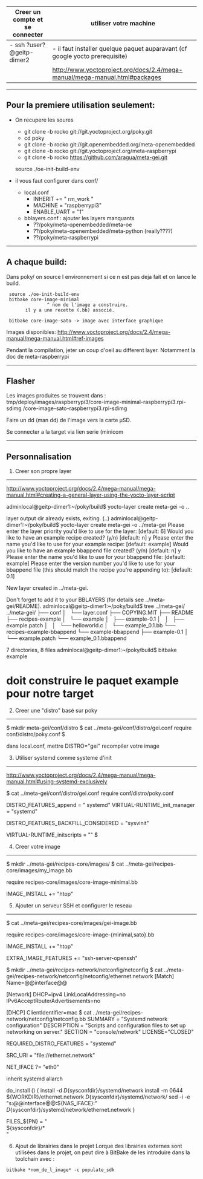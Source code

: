 | Creer un compte et se connecter |                  utiliser votre machine                                        |
|---------------------------------|--------------------------------------------------------------------------------|
|- ssh ?user?@geitp-dimer2        |  - il faut installer quelque paquet auparavant (cf google yocto prerequisite)  |
|                                 |     http://www.yoctoproject.org/docs/2.4/mega-manual/mega-manual.html#packages |

---------------------------------------
Pour la premiere utilisation seulement:
---------------------------------------

- On recupere les soures
  * git clone -b rocko git://git.yoctoproject.org/poky.git
  * cd poky
  * git clone -b rocko git://git.openembedded.org/meta-openembedded
  * git clone -b rocko git://git.yoctoproject.org/meta-raspberrypi
  * git clone -b rocko https://github.com/aragua/meta-gei.git

  source ./oe-init-build-env

- il vous faut configurer dans conf/
  - local.conf
	- INHERIT += " rm_work "
	- MACHINE = "raspberrypi3"
	- ENABLE_UART = "1"
  - bblayers.conf : ajouter les layers manquants
	- ??/poky/meta-openembedded/meta-oe
	- ??/poky/meta-openembedded/meta-python (really????)
	- ??/poky/meta-raspberrypi

---------------
A chaque build:
---------------

Dans poky/ on source l environnement si ce n est pas deja fait et on lance le build.

     source ./oe-init-build-env
     bitbake core-image-minimal
                   ^ nom de l'image a construire.
		   il y a une recette (.bb) associé.

     bitbake core-image-sato -> image avec interface graphique

Images disponibles:
http://www.yoctoproject.org/docs/2.4/mega-manual/mega-manual.html#ref-images

Pendant la compilation, jeter un coup d'oeil au different layer.
Notamment la doc de meta-raspberrypi

-------
Flasher
-------

Les images produites se trouvent dans :
    tmp/deploy/images/raspberrypi3/core-image-minimal-raspberrypi3.rpi-sdimg
	                              /core-image-sato-raspberrypi3.rpi-sdimg

Faire un dd (man dd) de l'image vers la carte µSD.

Se connecter a la target via lien serie (minicom

----------------
Personnalisation
----------------

1. Creer son propre layer
-------------------------

http://www.yoctoproject.org/docs/2.4/mega-manual/mega-manual.html#creating-a-general-layer-using-the-yocto-layer-script

adminlocal@geitp-dimer1:~/poky/build$ yocto-layer create meta-gei -o ..

layer output dir already exists, exiting. (..)
adminlocal@geitp-dimer1:~/poky/build$ yocto-layer create meta-gei -o ../meta-gei
Please enter the layer priority you'd like to use for the layer: [default: 6]
Would you like to have an example recipe created? (y/n) [default: n] y
Please enter the name you'd like to use for your example recipe: [default: example]
Would you like to have an example bbappend file created? (y/n) [default: n] y
Please enter the name you'd like to use for your bbappend file: [default: example]
Please enter the version number you'd like to use for your bbappend file (this should match the recipe you're appending to): [default: 0.1]

New layer created in ../meta-gei.

Don't forget to add it to your BBLAYERS (for details see ../meta-gei/README).
adminlocal@geitp-dimer1:~/poky/build$ tree ../meta-gei/
../meta-gei/
├── conf
│   └── layer.conf
├── COPYING.MIT
├── README
├── recipes-example
│   └── example
│       ├── example-0.1
│       │   ├── example.patch
│       │   └── helloworld.c
│       └── example_0.1.bb
└── recipes-example-bbappend
    └── example-bbappend
            ├── example-0.1
	            │   └── example.patch
		            └── example_0.1.bbappend

7 directories, 8 files
adminlocal@geitp-dimer1:~/poky/build$ bitbake example
# doit construire le paquet example pour notre target

2. Creer une "distro" basé sur poky
-----------------------------------

$ mkdir meta-gei/conf/distro
$ cat ../meta-gei/conf/distro/gei.conf
require conf/distro/poky.conf
$

dans local.conf, mettre DISTRO="gei"
recompiler votre image

3. Utiliser systemd comme systeme d'init
----------------------------------------

http://www.yoctoproject.org/docs/2.4/mega-manual/mega-manual.html#using-systemd-exclusively

$ cat ../meta-gei/conf/distro/gei.conf
require conf/distro/poky.conf

DISTRO_FEATURES_append = " systemd"
VIRTUAL-RUNTIME_init_manager = "systemd"

DISTRO_FEATURES_BACKFILL_CONSIDERED = "sysvinit"

VIRTUAL-RUNTIME_initscripts = ""
$

4. Creer votre image
--------------------

$ mkdir ../meta-gei/recipes-core/images/
$ cat  ../meta-gei/recipes-core/images/my_image.bb

require recipes-core/images/core-image-minimal.bb

IMAGE_INSTALL += "htop"


5. Ajouter un serveur SSH et configurer le reseau
-------------------------------------------------

$ cat  ../meta-gei/recipes-core/images/gei-image.bb

require recipes-core/images/core-image-{minimal,sato}.bb

IMAGE_INSTALL += "htop"

EXTRA_IMAGE_FEATURES += "ssh-server-openssh"

$ mkdir ../meta-gei/recipes-network/netconfig/netconfig
$ cat ../meta-gei/recipes-network/netconfig/netconfig/ethernet.network
[Match]
Name=@@interface@@

[Network]
DHCP=ipv4
LinkLocalAddressing=no
IPv6AcceptRouterAdvertisements=no

[DHCP]
ClientIdentifier=mac
$ cat ../meta-gei/recipes-network/netconfig/netconfig.bb
SUMMARY = "Systemd network configuration"
DESCRIPTION = "Scripts and configuration files to set up networking on server."
SECTION = "console/network"
LICENSE="CLOSED"

REQUIRED_DISTRO_FEATURES = "systemd"

SRC_URI = "file://ethernet.network"

NET_IFACE ?= "eth0"

inherit systemd allarch

do_install () {
	      install -d ${D}${sysconfdir}/systemd/network
              install -m 0644 ${WORKDIR}/ethernet.network ${D}${sysconfdir}/systemd/network/
	      sed -i -e "s:@@interface@@:${NAS_IFACE}:" ${D}${sysconfdir}/systemd/network/ethernet.network
}

FILES_${PN} = " \
	       ${sysconfdir}/* \
"

6. Ajout de librairies dans le projet
Lorque des librairies externes sont utilisées dans le projet, on peut dire à BitBake de les introduire dans la toolchain avec : 
``` 
bitbake *nom_de_l_image* -c populate_sdk
``` 
